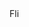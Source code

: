 <img src="/w/img/socialmedia/flickr-16x16.png" width="16" height="16" style="vertical-align: text-bottom;" alt="Flickr Icon">

